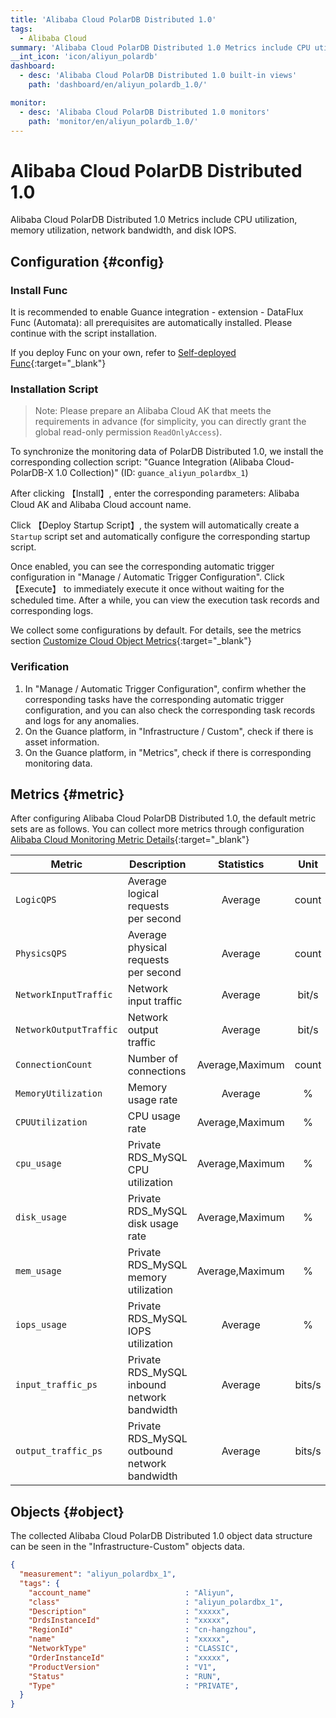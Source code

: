 ```yaml
---
title: 'Alibaba Cloud PolarDB Distributed 1.0'
tags: 
  - Alibaba Cloud
summary: 'Alibaba Cloud PolarDB Distributed 1.0 Metrics include CPU utilization, memory utilization, network bandwidth, and disk IOPS.'
__int_icon: 'icon/aliyun_polardb'
dashboard:
  - desc: 'Alibaba Cloud PolarDB Distributed 1.0 built-in views'
    path: 'dashboard/en/aliyun_polardb_1.0/'

monitor:
  - desc: 'Alibaba Cloud PolarDB Distributed 1.0 monitors'
    path: 'monitor/en/aliyun_polardb_1.0/'
---
```


<!-- markdownlint-disable MD025 -->
# Alibaba Cloud PolarDB Distributed 1.0
<!-- markdownlint-enable -->

Alibaba Cloud PolarDB Distributed 1.0 Metrics include CPU utilization, memory utilization, network bandwidth, and disk IOPS.

## Configuration {#config}

### Install Func

It is recommended to enable Guance integration - extension - DataFlux Func (Automata): all prerequisites are automatically installed. Please continue with the script installation.

If you deploy Func on your own, refer to [Self-deployed Func](https://func.guance.com/doc/script-market-guance-integration/){:target="_blank"}



### Installation Script

> Note: Please prepare an Alibaba Cloud AK that meets the requirements in advance (for simplicity, you can directly grant the global read-only permission `ReadOnlyAccess`).

To synchronize the monitoring data of PolarDB Distributed 1.0, we install the corresponding collection script: "Guance Integration (Alibaba Cloud-PolarDB-X 1.0 Collection)" (ID: `guance_aliyun_polardbx_1`)

After clicking 【Install】, enter the corresponding parameters: Alibaba Cloud AK and Alibaba Cloud account name.

Click 【Deploy Startup Script】, the system will automatically create a `Startup` script set and automatically configure the corresponding startup script.

Once enabled, you can see the corresponding automatic trigger configuration in "Manage / Automatic Trigger Configuration". Click 【Execute】 to immediately execute it once without waiting for the scheduled time. After a while, you can view the execution task records and corresponding logs.

We collect some configurations by default. For details, see the metrics section [Customize Cloud Object Metrics](https://func.guance.com/doc/script-market-guance-aliyun-polardbx-1/){:target="_blank"}


### Verification

1. In "Manage / Automatic Trigger Configuration", confirm whether the corresponding tasks have the corresponding automatic trigger configuration, and you can also check the corresponding task records and logs for any anomalies.
2. On the Guance platform, in "Infrastructure / Custom", check if there is asset information.
3. On the Guance platform, in "Metrics", check if there is corresponding monitoring data.

## Metrics {#metric}
After configuring Alibaba Cloud PolarDB Distributed 1.0, the default metric sets are as follows. You can collect more metrics through configuration [Alibaba Cloud Monitoring Metric Details](https://cms.console.aliyun.com/metric-meta/acs_drds/drds){:target="_blank"}


| Metric | Description                  |       Statistics        |     Unit     |
| ---- |------------------------------|:-----------------------:|:------------:|
|`LogicQPS`| Average logical requests per second|         Average         |    count     |
|`PhysicsQPS`| Average physical requests per second|         Average         |    count     |
|`NetworkInputTraffic`| Network input traffic|         Average         |    bit/s     |
|`NetworkOutputTraffic`| Network output traffic|         Average         |    bit/s     |
|`ConnectionCount`| Number of connections|     Average,Maximum     |    count     |
|`MemoryUtilization`| Memory usage rate      |         Average         |      %       |
|`CPUUtilization`| CPU usage rate                    |     Average,Maximum     |      %       |
|`cpu_usage`| Private RDS_MySQL CPU utilization                   |     Average,Maximum     |      %       |
|`disk_usage`| Private RDS_MySQL disk usage rate                   |     Average,Maximum     |      %       |
|`mem_usage`| Private RDS_MySQL memory utilization|     Average,Maximum     |      %       |
|`iops_usage`| Private RDS_MySQL IOPS utilization|         Average         |      %       |
|`input_traffic_ps`| Private RDS_MySQL inbound network bandwidth |         Average         |    bits/s    |
|`output_traffic_ps`| Private RDS_MySQL outbound network bandwidth|    Average              |  bits/s      |


## Objects {#object}
The collected Alibaba Cloud PolarDB Distributed 1.0 object data structure can be seen in the "Infrastructure-Custom" objects data.

``` json
{
  "measurement": "aliyun_polardbx_1",
  "tags": {
    "account_name"                     : "Aliyun",
    "class"                            : "aliyun_polardbx_1",
    "Description"                      : "xxxxx",
    "DrdsInstanceId"                   : "xxxxx",
    "RegionId"                         : "cn-hangzhou",
    "name"                             : "xxxxx",
    "NetworkType"                      : "CLASSIC",
    "OrderInstanceId"                  : "xxxxx",
    "ProductVersion"                   : "V1",
    "Status"                           : "RUN",
    "Type"                             : "PRIVATE",
  }
}
```